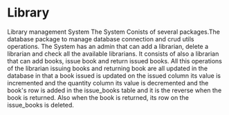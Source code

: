 # Library
Library management System
The System Conists of several packages.The database package to manage database connection and crud utils operations.
The System has an admin that can add a librarian, delete a librarian and check all the available librarians.
It consists of also a librarian that can add books, issue book and return issued books.
All this operations of the librarian issuing books and returning book are all updated in the database in that a book issued is updated on the issued column its value
is incremented and the quantity column its value is decremented and the book's row is added in the issue_books table and it is the reverse when the book is returned.
Also when the book is returned, its row on the issue_books is deleted.
